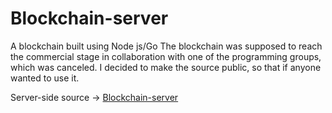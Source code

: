 # Blockchain-server
A blockchain built using Node js/Go
The blockchain was supposed to reach the commercial stage in collaboration with one of the programming groups, which was canceled.
I decided to make the source public, so that if anyone wanted to use it.

Server-side source  -> [Blockchain-server](https://github.com/Developix-server)
